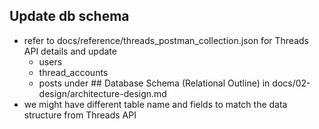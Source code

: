 ## Update db schema

- refer to docs/reference/threads_postman_collection.json for Threads API details and update 
  - users
  - thread_accounts
  - posts
 under ## Database Schema (Relational Outline) in docs/02-design/architecture-design.md
 - we might have different table name and fields to match the data structure from Threads API
